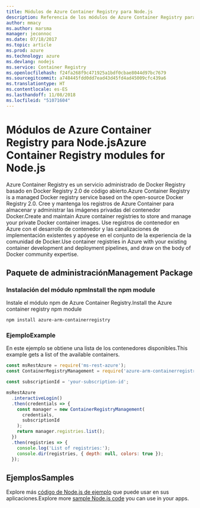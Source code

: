 ```yaml
---
title: Módulos de Azure Container Registry para Node.js
description: Referencia de los módulos de Azure Container Registry para Node.js
author: mmacy
ms.author: marsma
manager: jeconnoc
ms.date: 07/18/2017
ms.topic: article
ms.prod: azure
ms.technology: azure
ms.devlang: nodejs
ms.service: Container Registry
ms.openlocfilehash: f24fa268f9c471925a1bdf0cbae8044d97bc7679
ms.sourcegitcommit: a748445fdd0dd7ead43d45fd4ad45009cfc439a6
ms.translationtype: HT
ms.contentlocale: es-ES
ms.lasthandoff: 11/08/2018
ms.locfileid: "51071604"
---
```

# <a name="azure-container-registry-modules-for-nodejs"></a><span data-ttu-id="07a94-103">Módulos de Azure Container Registry para Node.js</span><span class="sxs-lookup"><span data-stu-id="07a94-103">Azure Container Registry modules for Node.js</span></span>

<span data-ttu-id="07a94-104">Azure Container Registry es un servicio administrado de Docker Registry basado en Docker Registry 2.0 de código abierto.</span><span class="sxs-lookup"><span data-stu-id="07a94-104">Azure Container Registry is a managed Docker registry service based on the open-source Docker Registry 2.0.</span></span> <span data-ttu-id="07a94-105">Cree y mantenga los registros de Azure Container para almacenar y administrar las imágenes privadas del contenedor Docker.</span><span class="sxs-lookup"><span data-stu-id="07a94-105">Create and maintain Azure container registries to store and manage your private Docker container images.</span></span> <span data-ttu-id="07a94-106">Use registros de contenedor en Azure con el desarrollo de contenedor y las canalizaciones de implementación existentes y apóyese en el conjunto de la experiencia de la comunidad de Docker.</span><span class="sxs-lookup"><span data-stu-id="07a94-106">Use container registries in Azure with your existing container development and deployment pipelines, and draw on the body of Docker community expertise.</span></span>

## <a name="management-package"></a><span data-ttu-id="07a94-107">Paquete de administración</span><span class="sxs-lookup"><span data-stu-id="07a94-107">Management Package</span></span>

### <a name="install-the-npm-module"></a><span data-ttu-id="07a94-108">Instalación del módulo npm</span><span class="sxs-lookup"><span data-stu-id="07a94-108">Install the npm module</span></span>

<span data-ttu-id="07a94-109">Instale el módulo npm de Azure Container Registry.</span><span class="sxs-lookup"><span data-stu-id="07a94-109">Install the Azure container registry npm module</span></span>

```bash
npm install azure-arm-containerregistry
```

### <a name="example"></a><span data-ttu-id="07a94-110">Ejemplo</span><span class="sxs-lookup"><span data-stu-id="07a94-110">Example</span></span>

<span data-ttu-id="07a94-111">En este ejemplo se obtiene una lista de los contenedores disponibles.</span><span class="sxs-lookup"><span data-stu-id="07a94-111">This example gets a list of the available containers.</span></span>

```javascript
const msRestAzure = require('ms-rest-azure');
const ContainerRegistryManagement = require('azure-arm-containerregistry');

const subscriptionId = 'your-subscription-id';

msRestAzure
  .interactiveLogin()
  .then(credentials => {
    const manager = new ContainerRegistryManagement(
      credentials,
      subscriptionId
    );
    return manager.registries.list();
  })
  .then(registries => {
    console.log('List of registries:');
    console.dir(registries, { depth: null, colors: true });
  });
```

## <a name="samples"></a><span data-ttu-id="07a94-112">Ejemplos</span><span class="sxs-lookup"><span data-stu-id="07a94-112">Samples</span></span>

<span data-ttu-id="07a94-113">Explore más [código de Node.js de ejemplo](https://azure.microsoft.com/resources/samples/?platform=nodejs) que puede usar en sus aplicaciones.</span><span class="sxs-lookup"><span data-stu-id="07a94-113">Explore more [sample Node.js code](https://azure.microsoft.com/resources/samples/?platform=nodejs) you can use in your apps.</span></span>
